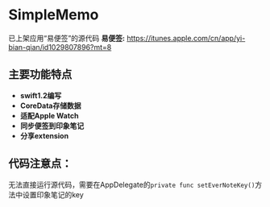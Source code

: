 # SimpleMemo
已上架应用“易便签”的源代码
**易便签:** https://itunes.apple.com/cn/app/yi-bian-qian/id1029807896?mt=8

## 主要功能特点
- **swift1.2编写** 
- **CoreData存储数据**
- **适配Apple Watch**
- **同步便签到印象笔记**
- **分享extension**

## 代码注意点：

无法直接运行源代码，需要在AppDelegate的`private func setEverNoteKey()`方法中设置印象笔记的key
